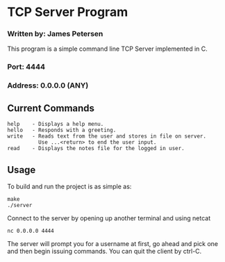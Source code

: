 # TCP Server Program
### Written by: James Petersen

This program is a simple command line TCP Server implemented in C.

### Port:    4444
### Address: 0.0.0.0 (ANY)

## Current Commands

```
help    - Displays a help menu.
hello   - Responds with a greeting.
write   - Reads text from the user and stores in file on server.
          Use ...<return> to end the user input.
read    - Displays the notes file for the logged in user.
```

## Usage

To build and run the project is as simple as:
```
make
./server
```

Connect to the server by opening up another terminal and using netcat
```
nc 0.0.0.0 4444
```

The server will prompt you for a username at first, go ahead and pick one and then begin issuing commands. You can quit the client by ctrl-C.
